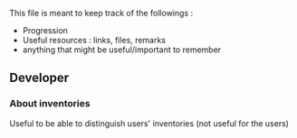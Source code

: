 This file is meant to keep track of the followings : 
- Progression 
- Useful resources : links, files, remarks
- anything that might be useful/important to remember


## Developer 
### About inventories 
Useful to be able to distinguish users' inventories (not useful for the users)
